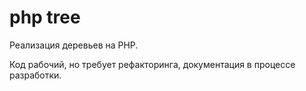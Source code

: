 # php tree 

Реализация деревьев на PHP.

Код рабочий, но требует рефакторинга, документация в процессе разработки.

